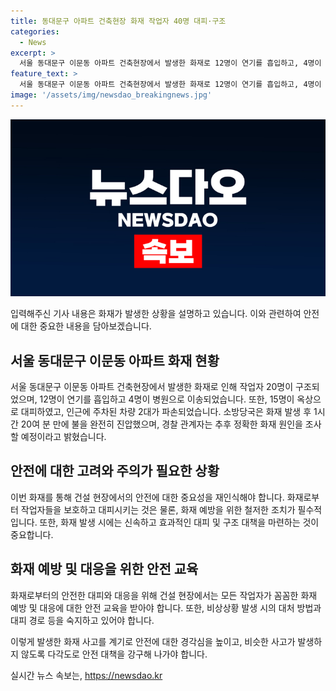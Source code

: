 ```yaml
---
title: 동대문구 아파트 건축현장 화재 작업자 40명 대피·구조
categories:
  - News
excerpt: >
  서울 동대문구 이문동 아파트 건축현장에서 발생한 화재로 12명이 연기를 흡입하고, 4명이 병원으로 이송됐다. 소방과 경찰은 화재 원인을 조사할 예정이며, 화재는 오후 2시 30분쯤 발생하여 3개동에서 작업자 20명이 구조됐다. 화재로 차량 2대가 파손됐고, 소방인력 108명과 차량 31대가 투입되어 오후 3시 57분께 불을 진압했다.
feature_text: >
  서울 동대문구 이문동 아파트 건축현장에서 발생한 화재로 12명이 연기를 흡입하고, 4명이 병원으로 이송됐다. 소방과 경찰은 화재 원인을 조사할 예정이며, 화재는 오후 2시 30분쯤 발생하여 3개동에서 작업자 20명이 구조됐다. 화재로 차량 2대가 파손됐고, 소방인력 108명과 차량 31대가 투입되어 오후 3시 57분께 불을 진압했다.
image: '/assets/img/newsdao_breakingnews.jpg'
---
```


<p><img src="/assets/img/newsdao_breakingnews.jpg" alt="koreaapp 속보" /></p>

<p>입력해주신 기사 내용은 화재가 발생한 상황을 설명하고 있습니다. 이와 관련하여 안전에 대한 중요한 내용을 담아보겠습니다.</p>

<h2 data-ke-size="size26">서울 동대문구 이문동 아파트 화재 현황</h2>

<p data-ke-size="size16">서울 동대문구 이문동 아파트 건축현장에서 발생한 화재로 인해 작업자 20명이 구조되었으며, 12명이 연기를 흡입하고 4명이 병원으로 이송되었습니다. 또한, 15명이 옥상으로 대피하였고, 인근에 주차된 차량 2대가 파손되었습니다. 소방당국은 화재 발생 후 1시간 20여 분 만에 불을 완전히 진압했으며, 경찰 관계자는 추후 정확한 화재 원인을 조사할 예정이라고 밝혔습니다.</p>

<h2 data-ke-size="size26">안전에 대한 고려와 주의가 필요한 상황</h2>

<p data-ke-size="size16">이번 화재를 통해 건설 현장에서의 안전에 대한 중요성을 재인식해야 합니다. 화재로부터 작업자들을 보호하고 대피시키는 것은 물론, 화재 예방을 위한 철저한 조치가 필수적입니다. 또한, 화재 발생 시에는 신속하고 효과적인 대피 및 구조 대책을 마련하는 것이 중요합니다.</p>

<h2 data-ke-size="size26">화재 예방 및 대응을 위한 안전 교육</h2>

<p data-ke-size="size16">화재로부터의 안전한 대피와 대응을 위해 건설 현장에서는 모든 작업자가 꼼꼼한 화재 예방 및 대응에 대한 안전 교육을 받아야 합니다. 또한, 비상상황 발생 시의 대처 방법과 대피 경로 등을 숙지하고 있어야 합니다.</p>

<p>이렇게 발생한 화재 사고를 계기로 안전에 대한 경각심을 높이고, 비슷한 사고가 발생하지 않도록 다각도로 안전 대책을 강구해 나가야 합니다.</p>
실시간 뉴스 속보는, <a href="https://newsdao.kr" rel="dofollow">https://newsdao.kr</a>


